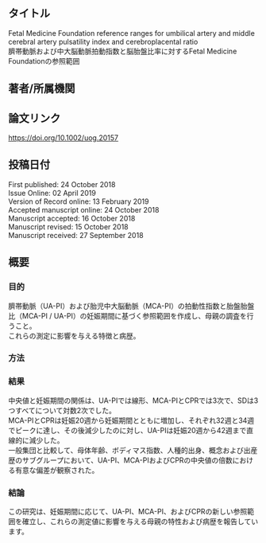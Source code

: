 ## タイトル
Fetal Medicine Foundation reference ranges for umbilical artery and middle cerebral artery pulsatility index and cerebroplacental ratio  
臍帯動脈および中大脳動脈拍動指数と脳胎盤比率に対するFetal Medicine Foundationの参照範囲

## 著者/所属機関

## 論文リンク
https://doi.org/10.1002/uog.20157

## 投稿日付
First published: 24 October 2018  
Issue Online: 02 April 2019  
Version of Record online: 13 February 2019  
Accepted manuscript online: 24 October 2018  
Manuscript accepted: 16 October 2018  
Manuscript revised: 15 October 2018  
Manuscript received: 27 September 2018

## 概要
### 目的
臍帯動脈（UA-PI）および胎児中大脳動脈（MCA-PI）の拍動性指数と胎盤胎盤比（MCA-PI / UA-PI）の妊娠期間に基づく参照範囲を作成し、母親の調査を行うこと。  
これらの測定に影響を与える特徴と病歴。

### 方法

### 結果
中央値と妊娠期間の関係は、UA-PIでは線形、MCA-PIとCPRでは3次で、SDは3つすべてについて対数2次でした。  
MCA-PIとCPRは妊娠20週から妊娠期間とともに増加し、それぞれ32週と34週でピークに達し、その後減少したのに対し、UA-PIは妊娠20週から42週まで直線的に減少した。  
一般集団と比較して、母体年齢、ボディマス指数、人種的出身、概念および出産歴のサブグループにおいて、UA-PI、MCA-PIおよびCPRの中央値の倍数における有意な偏差が観察された。

### 結論
この研究は、妊娠期間に応じて、UA-PI、MCA-PI、およびCPRの新しい参照範囲を確立し、これらの測定値に影響を与える母親の特性および病歴を報告しています。
